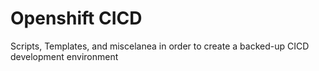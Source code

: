 # Openshift CICD

Scripts, Templates, and miscelanea in order to create a backed-up CICD development environment

